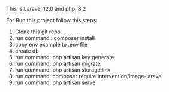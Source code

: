 This is Laravel 12.0 and php: 8.2

For Run this project follow this steps:

1. Clone this git repo
2. run command : composer install
3. copy env example to .env file
4. create db 
5. run command: php artisan key:generate
6. run command: php artisan migrate
7. run command: php artisan storage:link
8. run command: composer require intervention/image-laravel
9. run command: php artisan serve
